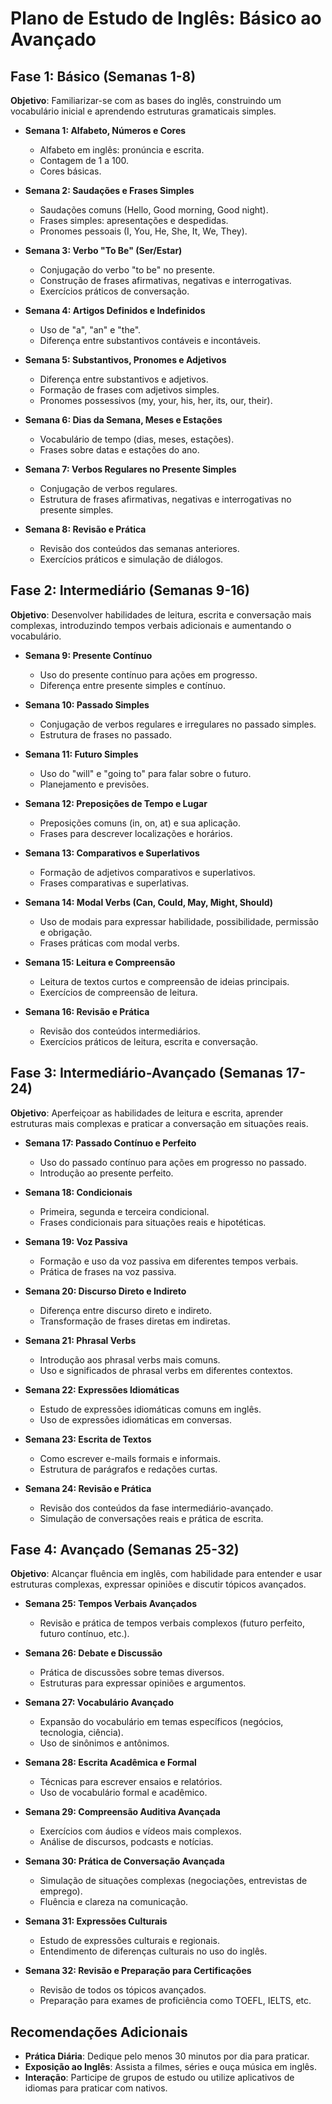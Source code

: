 # Plano de Estudo de Inglês: Básico ao Avançado

## Fase 1: Básico (Semanas 1-8)
**Objetivo**: Familiarizar-se com as bases do inglês, construindo um vocabulário inicial e aprendendo estruturas gramaticais simples.

- **Semana 1: Alfabeto, Números e Cores**
  - Alfabeto em inglês: pronúncia e escrita.
  - Contagem de 1 a 100.
  - Cores básicas.
  
- **Semana 2: Saudações e Frases Simples**
  - Saudações comuns (Hello, Good morning, Good night).
  - Frases simples: apresentações e despedidas.
  - Pronomes pessoais (I, You, He, She, It, We, They).

- **Semana 3: Verbo "To Be" (Ser/Estar)**
  - Conjugação do verbo "to be" no presente.
  - Construção de frases afirmativas, negativas e interrogativas.
  - Exercícios práticos de conversação.

- **Semana 4: Artigos Definidos e Indefinidos**
  - Uso de "a", "an" e "the".
  - Diferença entre substantivos contáveis e incontáveis.

- **Semana 5: Substantivos, Pronomes e Adjetivos**
  - Diferença entre substantivos e adjetivos.
  - Formação de frases com adjetivos simples.
  - Pronomes possessivos (my, your, his, her, its, our, their).

- **Semana 6: Dias da Semana, Meses e Estações**
  - Vocabulário de tempo (dias, meses, estações).
  - Frases sobre datas e estações do ano.

- **Semana 7: Verbos Regulares no Presente Simples**
  - Conjugação de verbos regulares.
  - Estrutura de frases afirmativas, negativas e interrogativas no presente simples.

- **Semana 8: Revisão e Prática**
  - Revisão dos conteúdos das semanas anteriores.
  - Exercícios práticos e simulação de diálogos.

## Fase 2: Intermediário (Semanas 9-16)
**Objetivo**: Desenvolver habilidades de leitura, escrita e conversação mais complexas, introduzindo tempos verbais adicionais e aumentando o vocabulário.

- **Semana 9: Presente Contínuo**
  - Uso do presente contínuo para ações em progresso.
  - Diferença entre presente simples e contínuo.

- **Semana 10: Passado Simples**
  - Conjugação de verbos regulares e irregulares no passado simples.
  - Estrutura de frases no passado.

- **Semana 11: Futuro Simples**
  - Uso do "will" e "going to" para falar sobre o futuro.
  - Planejamento e previsões.

- **Semana 12: Preposições de Tempo e Lugar**
  - Preposições comuns (in, on, at) e sua aplicação.
  - Frases para descrever localizações e horários.

- **Semana 13: Comparativos e Superlativos**
  - Formação de adjetivos comparativos e superlativos.
  - Frases comparativas e superlativas.

- **Semana 14: Modal Verbs (Can, Could, May, Might, Should)**
  - Uso de modais para expressar habilidade, possibilidade, permissão e obrigação.
  - Frases práticas com modal verbs.

- **Semana 15: Leitura e Compreensão**
  - Leitura de textos curtos e compreensão de ideias principais.
  - Exercícios de compreensão de leitura.

- **Semana 16: Revisão e Prática**
  - Revisão dos conteúdos intermediários.
  - Exercícios práticos de leitura, escrita e conversação.

## Fase 3: Intermediário-Avançado (Semanas 17-24)
**Objetivo**: Aperfeiçoar as habilidades de leitura e escrita, aprender estruturas mais complexas e praticar a conversação em situações reais.

- **Semana 17: Passado Contínuo e Perfeito**
  - Uso do passado contínuo para ações em progresso no passado.
  - Introdução ao presente perfeito.

- **Semana 18: Condicionais**
  - Primeira, segunda e terceira condicional.
  - Frases condicionais para situações reais e hipotéticas.

- **Semana 19: Voz Passiva**
  - Formação e uso da voz passiva em diferentes tempos verbais.
  - Prática de frases na voz passiva.

- **Semana 20: Discurso Direto e Indireto**
  - Diferença entre discurso direto e indireto.
  - Transformação de frases diretas em indiretas.

- **Semana 21: Phrasal Verbs**
  - Introdução aos phrasal verbs mais comuns.
  - Uso e significados de phrasal verbs em diferentes contextos.

- **Semana 22: Expressões Idiomáticas**
  - Estudo de expressões idiomáticas comuns em inglês.
  - Uso de expressões idiomáticas em conversas.

- **Semana 23: Escrita de Textos**
  - Como escrever e-mails formais e informais.
  - Estrutura de parágrafos e redações curtas.

- **Semana 24: Revisão e Prática**
  - Revisão dos conteúdos da fase intermediário-avançado.
  - Simulação de conversações reais e prática de escrita.

## Fase 4: Avançado (Semanas 25-32)
**Objetivo**: Alcançar fluência em inglês, com habilidade para entender e usar estruturas complexas, expressar opiniões e discutir tópicos avançados.

- **Semana 25: Tempos Verbais Avançados**
  - Revisão e prática de tempos verbais complexos (futuro perfeito, futuro contínuo, etc.).

- **Semana 26: Debate e Discussão**
  - Prática de discussões sobre temas diversos.
  - Estruturas para expressar opiniões e argumentos.

- **Semana 27: Vocabulário Avançado**
  - Expansão do vocabulário em temas específicos (negócios, tecnologia, ciência).
  - Uso de sinônimos e antônimos.

- **Semana 28: Escrita Acadêmica e Formal**
  - Técnicas para escrever ensaios e relatórios.
  - Uso de vocabulário formal e acadêmico.

- **Semana 29: Compreensão Auditiva Avançada**
  - Exercícios com áudios e vídeos mais complexos.
  - Análise de discursos, podcasts e notícias.

- **Semana 30: Prática de Conversação Avançada**
  - Simulação de situações complexas (negociações, entrevistas de emprego).
  - Fluência e clareza na comunicação.

- **Semana 31: Expressões Culturais**
  - Estudo de expressões culturais e regionais.
  - Entendimento de diferenças culturais no uso do inglês.

- **Semana 32: Revisão e Preparação para Certificações**
  - Revisão de todos os tópicos avançados.
  - Preparação para exames de proficiência como TOEFL, IELTS, etc.

## Recomendações Adicionais
- **Prática Diária**: Dedique pelo menos 30 minutos por dia para praticar.
- **Exposição ao Inglês**: Assista a filmes, séries e ouça música em inglês.
- **Interação**: Participe de grupos de estudo ou utilize aplicativos de idiomas para praticar com nativos.
